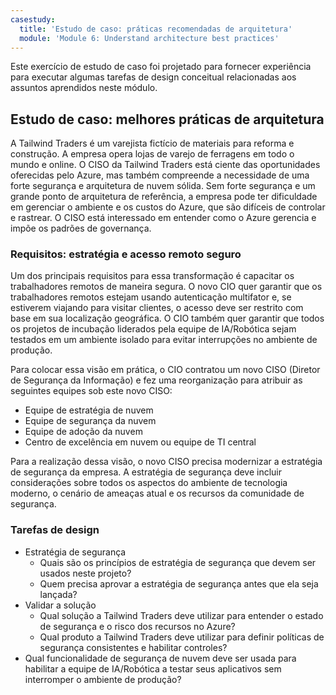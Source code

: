 ```yaml
---
casestudy:
  title: 'Estudo de caso: práticas recomendadas de arquitetura'
  module: 'Module 6: Understand architecture best practices'
---
```


Este exercício de estudo de caso foi projetado para fornecer experiência para executar algumas tarefas de design conceitual relacionadas aos assuntos aprendidos neste módulo.

## Estudo de caso: melhores práticas de arquitetura

A Tailwind Traders é um varejista fictício de materiais para reforma e construção. A empresa opera lojas de varejo de ferragens em todo o mundo e online. O CISO da Tailwind Traders está ciente das oportunidades oferecidas pelo Azure, mas também compreende a necessidade de uma forte segurança e arquitetura de nuvem sólida. Sem forte segurança e um grande ponto de arquitetura de referência, a empresa pode ter dificuldade em gerenciar o ambiente e os custos do Azure, que são difíceis de controlar e rastrear. O CISO está interessado em entender como o Azure gerencia e impõe os padrões de governança.

### Requisitos: estratégia e acesso remoto seguro

Um dos principais requisitos para essa transformação é capacitar os trabalhadores remotos de maneira segura. O novo CIO quer garantir que os trabalhadores remotos estejam usando autenticação multifator e, se estiverem viajando para visitar clientes, o acesso deve ser restrito com base em sua localização geográfica. O CIO também quer garantir que todos os projetos de incubação liderados pela equipe de IA/Robótica sejam testados em um ambiente isolado para evitar interrupções no ambiente de produção.

Para colocar essa visão em prática, o CIO contratou um novo CISO (Diretor de Segurança da Informação) e fez uma reorganização para atribuir as seguintes equipes sob este novo CISO:

-   Equipe de estratégia de nuvem
-   Equipe de segurança da nuvem
-   Equipe de adoção da nuvem
-   Centro de excelência em nuvem ou equipe de TI central

Para a realização dessa visão, o novo CISO precisa modernizar a estratégia de segurança da empresa. A estratégia de segurança deve incluir considerações sobre todos os aspectos do ambiente de tecnologia moderno, o cenário de ameaças atual e os recursos da comunidade de segurança.

### Tarefas de design

* Estratégia de segurança
   -   Quais são os princípios de estratégia de segurança que devem ser usados neste projeto?
   -   Quem precisa aprovar a estratégia de segurança antes que ela seja lançada?
* Validar a solução
   -   Qual solução a Tailwind Traders deve utilizar para entender o estado de segurança e o risco dos recursos no Azure?
   -   Qual produto a Tailwind Traders deve utilizar para definir políticas de segurança consistentes e habilitar controles?
* Qual funcionalidade de segurança de nuvem deve ser usada para habilitar a equipe de IA/Robótica a testar seus aplicativos sem interromper o ambiente de produção?